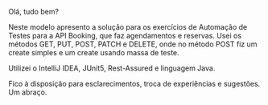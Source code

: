 Olá, tudo bem?

Neste modelo apresento a solução para os exercícios de Automação de Testes para a API Booking, que faz agendamentos e reservas.
Usei os métodos GET, PUT, POST, PATCH e DELETE, onde no método POST fiz um create simples e um create usando massa de teste.

Utilizei o IntelliJ IDEA, JUnit5, Rest-Assured e linguagem Java.

Fico à disposição para esclarecimentos, troca de experiências e sugestões.
Um abraço.
